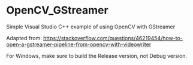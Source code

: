 # OpenCV_GStreamer
Simple Visual Studio C++ example of using OpenCV with GStreamer

Adapted from: https://stackoverflow.com/questions/46219454/how-to-open-a-gstreamer-pipeline-from-opencv-with-videowriter

For Windows, make sure to build the Release version, not Debug version.
